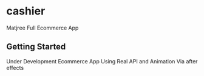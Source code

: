# cashier

Matjree Full Ecommerce App

## Getting Started

Under Development Ecommerce App Using Real API and Animation Via after effects
